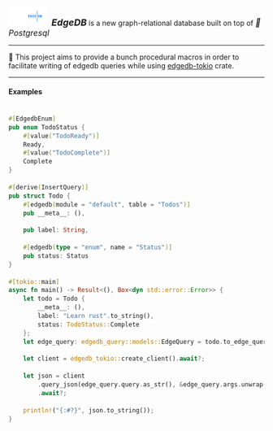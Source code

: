 <img src="assets/logo.png" width="15%" style="margin-top: 25px" alt="https://www.edgedb.com/">  
<i style="font-weight: bold; font-size: 18px; margin-left: 5px">EdgeDB</i> is a new graph-relational database built on top of <i style="font-size: 16px
">🐘 Postgresql </i>

_____


🦾 This project aims to provide a bunch procedural macros in order to facilitate writing of edgedb queries while
using [edgedb-tokio](https://crates.io/crates/edgedb-tokio) crate.


----

#### Examples

```rust

#[EdgedbEnum]
pub enum TodoStatus {
    #[value("TodoReady")]
    Ready,
    #[value("TodoComplete")]
    Complete
}

#[derive(InsertQuery)]
pub struct Todo {
    #[edgedb(module = "default", table = "Todos")]
    pub __meta__: (),

    pub label: String,
    
    #[edgedb(type = "enum", name = "Status")]
    pub status: Status
}

#[tokio::main]
async fn main() -> Result<(), Box<dyn std::error::Error>> {
    let todo = Todo {
        __meta__: (),
        label: "Learn rust".to_string(),
        status: TodoStatus::Complete
    };
    let edge_query: edgedb_query::models::EdgeQuery = todo.to_edge_query();

    let client = edgedb_tokio::create_client().await?;

    let json = client
        .query_json(edge_query.query.as_str(), &edge_query.args.unwrap())
        .await?;

    println!("{:#?}", json.to_string());
}
```